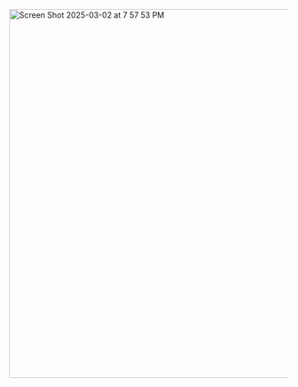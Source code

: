 <img width="665" alt="Screen Shot 2025-03-02 at 7 57 53 PM" src="https://github.com/user-attachments/assets/57b5f952-bc57-4083-8aec-d251bc9aa069" />
